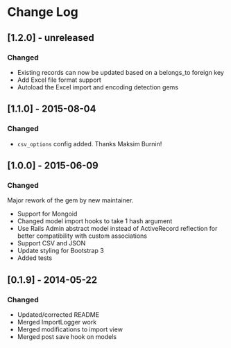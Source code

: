 # Change Log

## [1.2.0] - unreleased
### Changed
- Existing records can now be updated based on a belongs_to foreign key
- Add Excel file format support
- Autoload the Excel import and encoding detection gems

## [1.1.0] - 2015-08-04
### Changed
- `csv_options` config added. Thanks Maksim Burnin!

## [1.0.0] - 2015-06-09
### Changed

Major rework of the gem by new maintainer.

- Support for Mongoid
- Changed model import hooks to take 1 hash argument
- Use Rails Admin abstract model instead of ActiveRecord reflection for better compatibility with custom associations
- Support CSV and JSON
- Update styling for Bootstrap 3
- Added tests


## [0.1.9] - 2014-05-22
### Changed

- Updated/corrected README
- Merged ImportLogger work
- Merged modifications to import view
- Merged post save hook on models
